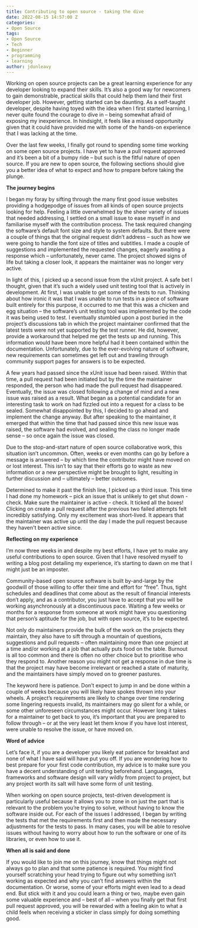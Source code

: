 ```yaml
---
title: Contributing to open source - taking the dive
date: 2022-08-15 14:57:00 Z
categories:
- Open Source
tags:
- Open Source
- Tech
- Beginner
- programming
- learning
author: jdunleavy
---
```


Working on open source projects can be a great learning experience for any developer looking to expand their skills. It’s also a good way for newcomers to gain demonstrable, practical skills that could help them land their first developer job. However, getting started can be daunting. As a self-taught developer, despite having toyed with the idea when I first started learning, I never quite found the courage to dive in – being somewhat afraid of exposing my inexperience. In hindsight, it feels like a missed opportunity given that it could have provided me with some of the hands-on experience that I was lacking at the time. 

Over the last few weeks, I finally got round to spending some time working on some open source projects. I have yet to have a pull request approved and it’s been a bit of a bumpy ride – but such is the fitful nature of open source. If you are new to open source, the following sections should give you a better idea of what to expect and how to prepare before taking the plunge.

**The journey begins**

I began my foray by sifting through the many first good issue websites providing a hodgepodge of issues from all kinds of open source projects looking for help. Feeling a little overwhelmed by the sheer variety of issues that needed addressing, I settled on a small issue to ease myself in and familiarise myself with the contribution process. The task required changing the software’s default font size and style to system defaults. But there were a couple of things that the original request didn’t address – such as how we were going to handle the font size of titles and subtitles. I made a couple of suggestions and implemented the requested changes, eagerly awaiting a response which – unfortunately, never came. The project showed signs of life but taking a closer look, it appears the maintainer was no longer very active.

In light of this, I picked up a second issue from the xUnit project. A safe bet I thought, given that it’s such a widely used unit testing tool that is actively in development. At first, I was unable to get some of the tests to run. Thinking about how ironic it was that I was unable to run tests in a piece of software built entirely for this purpose, it occurred to me that this was a chicken and egg situation – the software’s unit testing tool was implemented by the code it was being used to test. I eventually stumbled upon a post buried in the project’s discussions tab in which the project maintainer confirmed that the latest tests were not yet supported by the test runner. He did, however, provide a workaround that helped me get the tests up and running. This information would have been more helpful had it been contained within the documentation. Unfortunately, due to the ever-evolving nature of software, new requirements can sometimes get left out and trawling through community support pages for answers is to be expected.

A few years had passed since the xUnit issue had been raised. Within that time, a pull request had been initiated but by the time the maintainer responded, the person who had made the pull request had disappeared. Eventually, the issue was closed following a change of mind and a new issue was raised as a result. What began as a potential candidate for an interesting task to work on had fizzled out into a request for a class to be sealed. Somewhat disappointed by this, I decided to go ahead and implement the change anyway. But after speaking to the maintainer, it emerged that within the time that had passed since this new issue was raised, the software had evolved, and sealing the class no longer made sense – so once again the issue was closed. 

Due to the stop-and-start nature of open source collaborative work, this situation isn’t uncommon. Often, weeks or even months can go by before a message is answered – by which time the contributor might have moved on or lost interest. This isn’t to say that their efforts go to waste as new information or a new perspective might be brought to light, resulting in further discussion and – ultimately – better outcomes. 

Determined to make it past the finish line, I picked up a third issue. This time I had done my homework – pick an issue that is unlikely to get shut down - check. Make sure the maintainer is active - check. It ticked all the boxes! Clicking on create a pull request after the previous two failed attempts felt incredibly satisfying. Only my excitement was short-lived. It appears that the maintainer was active up until the day I made the pull request because they haven't been active since.

**Reflecting on my experience**

I’m now three weeks in and despite my best efforts, I have yet to make any useful contributions to open source. Given that I have resolved myself to writing a blog post detailing my experience, it’s starting to dawn on me that I might just be an imposter.

Community-based open source software is built by-and-large by the goodwill of those willing to offer their time and effort for “free”. Thus, tight schedules and deadlines that come about as the result of financial interests don’t apply, and as a contributor, you just have to accept that you will be working asynchronously at a discontinuous pace. Waiting a few weeks or months for a response from someone at work might have you questioning that person’s aptitude for the job, but with open source, it’s to be expected. 

Not only do maintainers provide the bulk of the work on the projects they maintain, they also have to sift through a mountain of questions, suggestions and pull requests – often maintaining more than one project at a time and/or working at a job that actually puts food on the table. Burnout is all too common and there is often no other choice but to prioritise who they respond to. Another reason you might not get a response in due time is that the project may have become irrelevant or reached a state of maturity, and the maintainers have simply moved on to greener pastures.

The keyword here is patience. Don’t expect to jump in and be done within a couple of weeks because you will likely have spokes thrown into your wheels. A project’s requirements are likely to change over time rendering some lingering requests invalid, its maintainers may go silent for a while, or some other unforeseen circumstances might occur. However long it takes for a maintainer to get back to you, it’s important that you are prepared to follow through – or at the very least let them know if you have lost interest, were unable to resolve the issue, or have moved on.

**Word of advice**

Let’s face it, if you are a developer you likely eat patience for breakfast and none of what I have said will have put you off. If you are wondering how to best prepare for your first code contribution, my advice is to make sure you have a decent understanding of unit testing beforehand. Languages, frameworks and software design will vary wildly from project to project, but any project worth its salt will have some form of unit testing.

When working on open source projects, test-driven development is particularly useful because it allows you to zone in on just the part that is relevant to the problem you’re trying to solve, without having to know the software inside out. For each of the issues I addressed, I began by writing the tests that met the requirements first and then made the necessary adjustments for the tests to pass. In many cases, you will be able to resolve issues without having to worry about how to run the software or one of its libraries, or even how to use it.

**When all is said and done**

If you would like to join me on this journey, know that things might not always go to plan and that some patience is required. You might find yourself scratching your head trying to figure out why something isn’t working as expected and why you can’t find answers within the documentation. Or worse, some of your efforts might even lead to a dead end. But stick with it and you could learn a thing or two, maybe even gain some valuable experience and – best of all – when you finally get that first pull request approved, you will be rewarded with a feeling akin to what a child feels when receiving a sticker in class simply for doing something good. 




